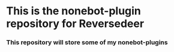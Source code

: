 # This is the nonebot-plugin repository for Reversedeer

### This repository will store some of my nonebot-plugins

